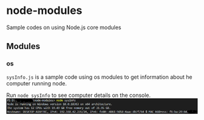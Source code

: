 # node-modules
Sample codes on using Node.js core modules

## Modules
 
### os
`sysInfo.js` is a sample code using os modules to get information about he computer running node. 

Run `node sysInfo` to see computer details on the console. 
![example](https://github.com/OmarAlghamdi/node-modules/blob/master/img/sysInfo-sample.png)